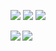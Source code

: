 [<img src="https://img.shields.io/badge/Google_Scholar-333333?style=for-the-badge&logo=googlescholar">](https://scholar.google.co.jp/citations?user=BYyQIqkAAAAJ)
[<img src="https://img.shields.io/badge/orcid-333333?style=for-the-badge&logo=orcid">](https://orcid.org/0000-0002-3767-1292)
[<img src="https://img.shields.io/badge/LinkedIn-333333?style=for-the-badge&logo=linkedin">](https://www.linkedin.com/in/%E9%9B%84%E5%A3%AB-%E5%B2%A1%E9%87%8E-929a5227a/?locale=en_US)

<!--
**yo-aka-gene/yo-aka-gene** is a ✨ _special_ ✨ repository because its `README.md` (this file) appears on your GitHub profile.

Here are some ideas to get you started:

- 🔭 I’m currently working on ...
- 🌱 I’m currently learning ...
- 👯 I’m looking to collaborate on ...
- 🤔 I’m looking for help with ...
- 💬 Ask me about ...
- 📫 How to reach me: ...
- 😄 Pronouns: ...
- ⚡ Fun fact: ...
-->

<a href="https://github.com/anuraghazra/github-readme-stats">
  <img align="left" src="https://github-readme-stats.vercel.app/api?username=yo-aka-gene&count_private=true&show_icons=true&theme=transparent" />
</a>
<a href="https://github.com/anuraghazra/github-readme-stats">
  <img align="left" src="https://github-readme-stats.vercel.app/api/top-langs/?username=yo-aka-gene&layout=compact&theme=transparent" />
</a>
